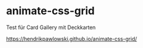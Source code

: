 # animate-css-grid
Test für Card Gallery mit Deckkarten

https://hendrikpawlowski.github.io/animate-css-grid/
